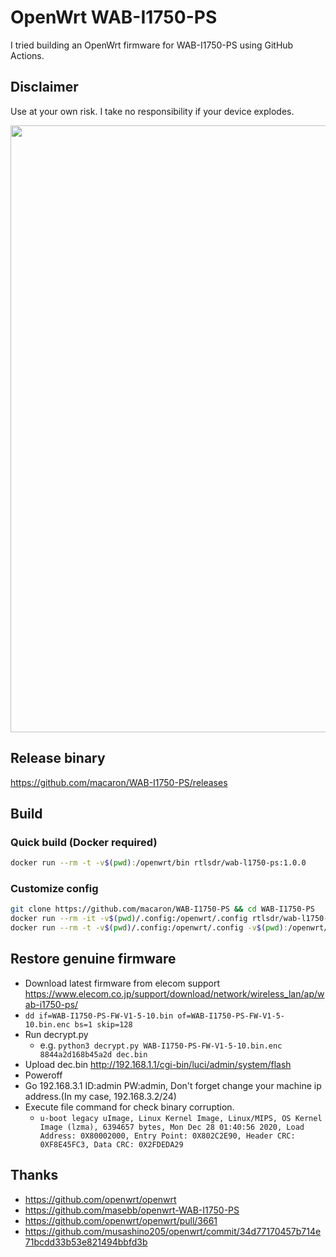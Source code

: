 # OpenWrt WAB-I1750-PS

I tried building an OpenWrt firmware for WAB-I1750-PS using GitHub Actions.

## Disclaimer

Use at your own risk. I take no responsibility if your device explodes.

<img width="971" alt="" src="https://github.com/macaron/WAB-I1750-PS/assets/19354702/bf99cd71-5b5f-4986-9f78-44377fb2b3d2">

## Release binary

https://github.com/macaron/WAB-I1750-PS/releases

## Build

### Quick build (Docker required)

```bash
docker run --rm -t -v$(pwd):/openwrt/bin rtlsdr/wab-l1750-ps:1.0.0
```

### Customize config

```bash
git clone https://github.com/macaron/WAB-I1750-PS && cd WAB-I1750-PS
docker run --rm -it -v$(pwd)/.config:/openwrt/.config rtlsdr/wab-l1750-ps make menuconfig
docker run --rm -t -v$(pwd)/.config:/openwrt/.config -v$(pwd):/openwrt/bin rtlsdr/wab-l1750-ps:1.0.0
```

## Restore genuine firmware

- Download latest firmware from elecom support https://www.elecom.co.jp/support/download/network/wireless_lan/ap/wab-i1750-ps/
- `dd if=WAB-I1750-PS-FW-V1-5-10.bin of=WAB-I1750-PS-FW-V1-5-10.bin.enc bs=1 skip=128`
- Run decrypt.py
  - e.g. `python3 decrypt.py WAB-I1750-PS-FW-V1-5-10.bin.enc 8844a2d168b45a2d dec.bin`
- Upload dec.bin http://192.168.1.1/cgi-bin/luci/admin/system/flash
- Poweroff
- Go 192.168.3.1 ID:admin PW:admin, Don't forget change your machine ip address.(In my case, 192.168.3.2/24)
- Execute file command for check binary corruption.
  - `u-boot legacy uImage, Linux Kernel Image, Linux/MIPS, OS Kernel Image (lzma), 6394657 bytes, Mon Dec 28 01:40:56 2020, Load Address: 0X80002000, Entry Point: 0X802C2E90, Header CRC: 0XF8E45FC3, Data CRC: 0X2FDEDA29`

## Thanks

- https://github.com/openwrt/openwrt
- https://github.com/masebb/openwrt-WAB-I1750-PS
- https://github.com/openwrt/openwrt/pull/3661
- https://github.com/musashino205/openwrt/commit/34d77170457b714e71bcdd33b53e821494bbfd3b
